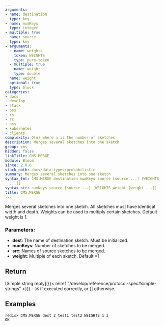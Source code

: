```yaml
---
arguments:
- name: destination
  type: key
- name: numKeys
  type: integer
- multiple: true
  name: source
  type: key
- arguments:
  - name: weights
    token: WEIGHTS
    type: pure-token
  - multiple: true
    name: weight
    type: double
  name: weight
  optional: true
  type: block
categories:
- docs
- develop
- stack
- oss
- rs
- rc
- oss
- kubernetes
- clients
complexity: O(n) where n is the number of sketches
description: Merges several sketches into one sketch
group: cms
hidden: false
linkTitle: CMS.MERGE
module: Bloom
since: 2.0.0
stack_path: docs/data-types/probabilistic
summary: Merges several sketches into one sketch
syntax_fmt: CMS.MERGE destination numKeys source [source ...] [WEIGHTS weight  [weight
  ...]]
syntax_str: numKeys source [source ...] [WEIGHTS weight [weight ...]]
title: CMS.MERGE
---
```

Merges several sketches into one sketch. All sketches must have identical width and depth. Weights can be used to multiply certain sketches. Default weight is 1. 

### Parameters:

* **dest**: The name of destination sketch. Must be initialized. 
* **numKeys**: Number of sketches to be merged.
* **src**: Names of source sketches to be merged.
* **weight**: Multiple of each sketch. Default =1.

## Return

[Simple string reply]({{< relref "/develop/reference/protocol-spec#simple-strings" >}}) - `OK` if executed correctly, or [] otherwise.

## Examples

```
redis> CMS.MERGE dest 2 test1 test2 WEIGHTS 1 3
OK
```
